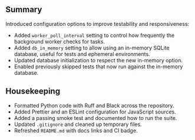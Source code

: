 ## Summary

Introduced configuration options to improve testability and responsiveness:

- Added `worker_poll_interval` setting to control how frequently the background worker checks for tasks.
- Added `db_in_memory` setting to allow using an in-memory SQLite database, useful for tests and ephemeral environments.
- Updated database initialization to respect the new in-memory option.
- Enabled previously skipped tests that now run against the in-memory database.

## Housekeeping

- Formatted Python code with Ruff and Black across the repository.
- Added Prettier and an ESLint configuration for JavaScript sources.
- Added a passing smoke test and documented how to run the suite.
- Updated `.gitignore` and cleaned up temporary files.
- Refreshed `README.md` with docs links and CI badge.

